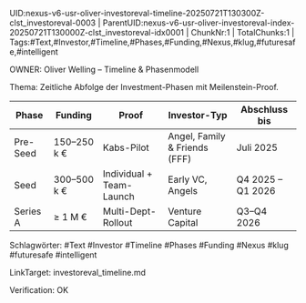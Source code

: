 UID:nexus-v6-usr-oliver-investoreval-timeline-20250721T130300Z-clst_investoreval-0003 | ParentUID:nexus-v6-usr-oliver-investoreval-index-20250721T130000Z-clst_investoreval-idx0001 | ChunkNr:1 | TotalChunks:1 | Tags:#Text,#Investor,#Timeline,#Phases,#Funding,#Nexus,#klug,#futuresafe,#intelligent

OWNER: Oliver Welling – Timeline & Phasenmodell

Thema: Zeitliche Abfolge der Investment-Phasen mit Meilenstein-Proof.

| Phase     | Funding   | Proof                    | Investor-Typ                   | Abschluss bis      |
|-----------|-----------|--------------------------|--------------------------------|--------------------|
| Pre-Seed  | 150–250 k € | Kabs-Pilot              | Angel, Family & Friends (FFF)  | Juli 2025          |
| Seed      | 300–500 k € | Individual + Team-Launch | Early VC, Angels               | Q4 2025 – Q1 2026  |
| Series A  | ≥ 1 M €    | Multi-Dept-Rollout       | Venture Capital                | Q3–Q4 2026         |

Schlagwörter: #Text #Investor #Timeline #Phases #Funding #Nexus #klug #futuresafe #intelligent

LinkTarget: investoreval_timeline.md

Verification: OK
